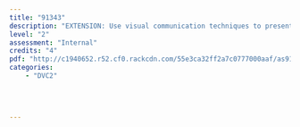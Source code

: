 ```yaml
---
title: "91343"
description: "EXTENSION: Use visual communication techniques to present own design"
level: "2"
assessment: "Internal"
credits: "4"
pdf: "http://c1940652.r52.cf0.rackcdn.com/55e3ca32ff2a7c0777000aaf/as91343.pdf"
categories:
    - "DVC2"
    
    
    
    
---
```

